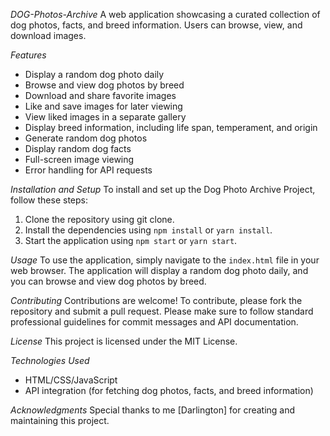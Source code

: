 
*DOG-Photos-Archive*
A web application showcasing a curated collection of dog photos, facts, and breed information. Users can browse, view, and download images.

*Features*
- Display a random dog photo daily
- Browse and view dog photos by breed
- Download and share favorite images
- Like and save images for later viewing
- View liked images in a separate gallery
- Display breed information, including life span, temperament, and origin
- Generate random dog photos
- Display random dog facts
- Full-screen image viewing
- Error handling for API requests

*Installation and Setup*
To install and set up the Dog Photo Archive Project, follow these steps:
1. Clone the repository using git clone.
2. Install the dependencies using `npm install` or `yarn install`.
3. Start the application using `npm start` or `yarn start`.

*Usage*
To use the application, simply navigate to the `index.html` file in your web browser. The application will display a random dog photo daily, and you can browse and view dog photos by breed.

*Contributing*
Contributions are welcome! To contribute, please fork the repository and submit a pull request. Please make sure to follow standard professional guidelines for commit messages and API documentation.

*License*
This project is licensed under the MIT License.

*Technologies Used*
- HTML/CSS/JavaScript
- API integration (for fetching dog photos, facts, and breed information)

*Acknowledgments*
Special thanks to me [Darlington] for creating and maintaining this project.
